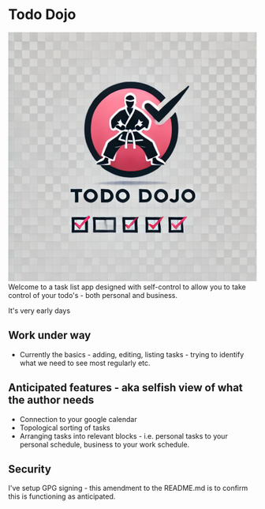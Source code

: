 # Todo Dojo
![Todo Dojo banner header showing a martial artist and ticked list](Todo_Dojo_logo_with_text.png)
Welcome to a task list app designed with self-control to allow you to take control of your todo's - both personal and business.

It's very early days

## Work under way
* Currently the basics - adding, editing, listing tasks - trying to identify what we need to see most regularly etc.

## Anticipated features - aka selfish view of what the author needs
* Connection to your google calendar
* Topological sorting of tasks
* Arranging tasks into relevant blocks - i.e. personal tasks to your personal schedule, business to your work schedule.

## Security
I've setup GPG signing - this amendment to the README.md is to confirm this is functioning as anticipated.
